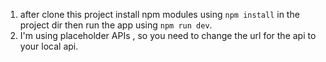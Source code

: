 1. after clone this project install npm modules using `npm install` in the project dir then run the app using `npm run dev`.
2. I'm using placeholder APIs , so you need to change the url for the api to your local api.
